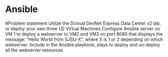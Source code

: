 # Ansible

#Problem statement
Utilize the Dcloud DevNet Express Data Center v2 lab, or deploy your own three (3) Virtual Machines
Configure Ansible server on VM 1 to deploy a webserver to VM2 and VM3 on port 8080 that displays the message: “Hello World from SJSU-X”, where X is 1 or 2 depending on which webserver.
Include in the Ansible playbook, plays to deploy and un-deploy all the webserver resources

